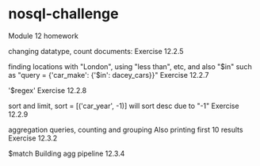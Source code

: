 # nosql-challenge
Module 12 homework









changing datatype, count documents: Exercise 12.2.5

finding locations with "London", using "less than", etc, and also "$in" such as "query = {'car_make': {'$in': dacey_cars}}"  Exercise 12.2.7

'$regex'    Exercise 12.2.8

sort and limit, sort = [('car_year', -1)] will sort desc due to "-1"    Exercise 12.2.9

aggregation queries, counting and grouping  Also printing first 10 results              Exercise 12.3.2

$match     Building agg pipeline     12.3.4

